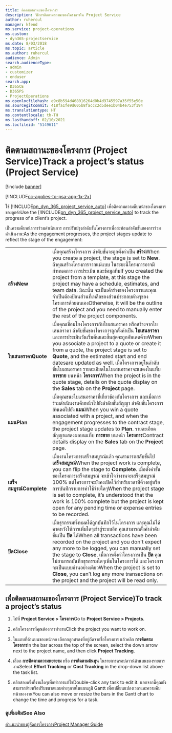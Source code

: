 ```yaml
---
title: ติดตามสถานะของโครงการ
description: วิธีการติดตามสถานะของโครงการใน Project Service
author: ruhercul
manager: kfend
ms.service: project-operations
ms.custom:
- dyn365-projectservice
ms.date: 8/03/2018
ms.topic: article
ms.author: ruhercul
audience: Admin
search.audienceType:
- admin
- customizer
- enduser
search.app:
- D365CE
- D365PS
- ProjectOperations
ms.openlocfilehash: e9c8b594d468016264d0b4d9745597a35f55e50e
ms.sourcegitcommit: 418fa1fe9d605b8faccc2d5dee1b04b4e753f194
ms.translationtype: HT
ms.contentlocale: th-TH
ms.lasthandoff: 02/10/2021
ms.locfileid: "5149611"
---
```

# <a name="track-a-projects-status-project-service"></a><span data-ttu-id="bbe7d-103">ติดตามสถานะของโครงการ (Project Service)</span><span class="sxs-lookup"><span data-stu-id="bbe7d-103">Track a project’s status (Project Service)</span></span>

[!include [banner](../includes/psa-now-project-operations.md)]

[!INCLUDE[cc-applies-to-psa-app-1x-2x](../includes/cc-applies-to-psa-app-1x-2x.md)]

<span data-ttu-id="bbe7d-104">ใช้ [!INCLUDE[pn_dyn_365_project_service_auto](../includes/pn-dyn-365-project-service-auto.md)] เพื่อติดตามความคืบหน้าของโครงการของลูกค้า</span><span class="sxs-lookup"><span data-stu-id="bbe7d-104">Use the [!INCLUDE[pn_dyn_365_project_service_auto](../includes/pn-dyn-365-project-service-auto.md)] to track the progress of a client’s project.</span></span>  

<span data-ttu-id="bbe7d-105">เป็นความคืบหน้าการร่วมดำเนินการ การปรับปรุงลำดับขั้นโครงการเพื่อสะท้อนลำดับขั้นของการร่วมดำเนินงาน:</span><span class="sxs-lookup"><span data-stu-id="bbe7d-105">As the engagement progresses, the project stages update to reflect the stage of the engagement:</span></span>  


|              |                                                                                                                                                                                                                                                                                                  |
|--------------|--------------------------------------------------------------------------------------------------------------------------------------------------------------------------------------------------------------------------------------------------------------------------------------------------|
|   <span data-ttu-id="bbe7d-106">**สร้าง**</span><span class="sxs-lookup"><span data-stu-id="bbe7d-106">**New**</span></span>    | <span data-ttu-id="bbe7d-107">เมื่อคุณสร้างโครงการ ลำดับขั้นจะถูกตั้งค่าเป็น **สร้าง**</span><span class="sxs-lookup"><span data-stu-id="bbe7d-107">When you create a project, the stage is set to **New**.</span></span> <span data-ttu-id="bbe7d-108">ถ้าคุณสร้างโครงการจากแม่แบบ ในระยะนี้โครงการอาจมีกำหนดการ การประเมิน และข้อมูลทีม</span><span class="sxs-lookup"><span data-stu-id="bbe7d-108">If you created the project from a template, at this stage the project may have a schedule, estimates, and team data.</span></span> <span data-ttu-id="bbe7d-109">มิฉะนั้น จะเป็นเค้าร่างของโครงการและคุณจำเป็นต้องป้อนส่วนที่เหลือของส่วนประกอบต่างๆของโครงการด้วยตนเอง</span><span class="sxs-lookup"><span data-stu-id="bbe7d-109">Otherwise, it will be the outline of the project and you need to manually enter the rest of the project components.</span></span> |
|  <span data-ttu-id="bbe7d-110">**ใบเสนอราคา**</span><span class="sxs-lookup"><span data-stu-id="bbe7d-110">**Quote**</span></span>   |      <span data-ttu-id="bbe7d-111">เมื่อคุณเชื่อมโยงโครงการกับใบเสนอราคา หรือสร้างจากใบเสนอราคา ลำดับขั้นของโครงการถูกตั้งค่าเป็น **ใบเสนอราคา** และการประเมินวันเริ่มต้นและสิ้นสุดจะถูกอัพเดตด้วย</span><span class="sxs-lookup"><span data-stu-id="bbe7d-111">When you associate a project to a quote or create it from a quote, the project stage is set to **Quote**, and the estimated start and end datesare updated as well.</span></span> <span data-ttu-id="bbe7d-112">เมื่อโครงการอยู่ในลำดับขั้นใบเสนอราคา รายละเอียดในใบเสนอราคาจะแสดงในแท็บ **การขาย** บนหน้า **โครงการ**</span><span class="sxs-lookup"><span data-stu-id="bbe7d-112">When the project is in the quote stage, details on the quote display on the **Sales** tab on the **Project** page.</span></span>      |
|   <span data-ttu-id="bbe7d-113">**แผน**</span><span class="sxs-lookup"><span data-stu-id="bbe7d-113">**Plan**</span></span>   |                                     <span data-ttu-id="bbe7d-114">เมื่อคุณชนะใบเสนอราคาที่เกี่ยวข้องกับโครงการ และเมื่อการร่วมดำเนินงานคืบหน้าไปยังลำดับขั้นสัญญา ลำดับขั้นโครงการอัพเดตไปยัง **แผน**</span><span class="sxs-lookup"><span data-stu-id="bbe7d-114">When you win a quote associated with a project, and when the engagement progresses to the contract stage, the project stage updates to **Plan**.</span></span> <span data-ttu-id="bbe7d-115">รายละเอียดสัญญาแสดงผลบนแท็บ **การขาย** บนหน้า **โครงการ**</span><span class="sxs-lookup"><span data-stu-id="bbe7d-115">Contract details display on the **Sales** tab on the **Project** page.</span></span>                                      |
| <span data-ttu-id="bbe7d-116">**เสร็จสมบูรณ์**</span><span class="sxs-lookup"><span data-stu-id="bbe7d-116">**Complete**</span></span> |                    <span data-ttu-id="bbe7d-117">เมื่องานโครงการเสร็จสมบูรณ์แล้ว คุณสามารถสลับขั้นไป **เสร็จสมบูรณ์**</span><span class="sxs-lookup"><span data-stu-id="bbe7d-117">When the project work is complete, you can flip the stage to **Complete**.</span></span> <span data-ttu-id="bbe7d-118">เมื่อตั้งค่าขั้นของโครงการเสร็จสมบูรณ์ จะเข้าใจว่างานจะเสร็จสมบูรณ์ 100% แต่โครงการจะยังคงเปิดไว้สำหรับเวลาที่ค้างอยู่หรือการบันทึกรายการค่าใช้จ่ายใดๆ</span><span class="sxs-lookup"><span data-stu-id="bbe7d-118">When the project stage is set to complete, it’s understood that the work is 100% complete but the project is kept open for any pending time or expense entries to be recorded.</span></span>                     |
|  <span data-ttu-id="bbe7d-119">**ปิด**</span><span class="sxs-lookup"><span data-stu-id="bbe7d-119">**Close**</span></span>   |           <span data-ttu-id="bbe7d-120">เมื่อธุรกรรมทั้งหมดได้ถูกบันทึกไว้ในโครงการ และคุณไม่ได้คาดหวังให้การเพิ่มใดๆเข้าสู่ระบบอีก คุณสามารถตั้งค่าลำดับขั้นเป็น **ปิด** ได้</span><span class="sxs-lookup"><span data-stu-id="bbe7d-120">When all transactions have been recorded on the project and you don't expect any more to be logged, you can manually set the stage to **Close**.</span></span> <span data-ttu-id="bbe7d-121">เมื่อการตั้งค่าโครงการเป็น **ปิด** คุณไม่สามารถบันทึกธุรกรรมใดๆเพิ่มในโครงการได้ และโครงการจะเป็นแบบอ่านอย่างเดียว</span><span class="sxs-lookup"><span data-stu-id="bbe7d-121">When the project is set to **Close**, you can’t log any more transactions on the project and the project will be read only.</span></span>           |

## <a name="to-track-a-projects-status"></a><span data-ttu-id="bbe7d-122">เพื่อติดตามสถานะของโครงการ (Project Service)</span><span class="sxs-lookup"><span data-stu-id="bbe7d-122">To track a project’s status</span></span>  

1.  <span data-ttu-id="bbe7d-123">ไปที่ **Project Service > โครงการ**</span><span class="sxs-lookup"><span data-stu-id="bbe7d-123">Go to **Project Service > Projects**.</span></span>  

2.  <span data-ttu-id="bbe7d-124">คลิกโครงการที่คุณต้องการทำงาน</span><span class="sxs-lookup"><span data-stu-id="bbe7d-124">Click the project you want to work on.</span></span>  

3.  <span data-ttu-id="bbe7d-125">ในแถบที่ด้านบนของหน้าจอ เลือกกลูกศรลงที่อยู่ถัดจากชื่อโครงการ แล้วคลิก **การติดตามโครงการ**</span><span class="sxs-lookup"><span data-stu-id="bbe7d-125">In the bar across the top of the screen, select the down arrow next to the project name, and then click **Project Tracking**.</span></span>  

4.  <span data-ttu-id="bbe7d-126">เลือก **การติดตามความพยายาม** หรือ **การติดตามต้นทุน** ในรายการดรอปดาวน์ด้านบนของรายการงาน</span><span class="sxs-lookup"><span data-stu-id="bbe7d-126">Select **Effort Tracking** or **Cost Tracking** in the drop-down list above the task list.</span></span>  

5.  <span data-ttu-id="bbe7d-127">คลิกสองครั้งที่งานใดๆเพื่อทำการแก้ไข</span><span class="sxs-lookup"><span data-stu-id="bbe7d-127">Double-click any task to edit it.</span></span> <span data-ttu-id="bbe7d-128">นอกจากนี้คุณยังสามารถย้ายหรือปรับขนาดแถบต่างๆภายในแผนภูมิ Gantt เพื่อเปลี่ยนแปลงเวลาและความคืบหน้าของงาน</span><span class="sxs-lookup"><span data-stu-id="bbe7d-128">You can also move or resize the bars in the Gantt chart to change the time and progress for a task.</span></span>  

### <a name="see-also"></a><span data-ttu-id="bbe7d-129">ดูเพิ่มเติม</span><span class="sxs-lookup"><span data-stu-id="bbe7d-129">See Also</span></span>  
 [<span data-ttu-id="bbe7d-130">คำแนะนำของผู้จัดการโครงการ</span><span class="sxs-lookup"><span data-stu-id="bbe7d-130">Project Manager Guide</span></span>](../psa/project-manager-guide.md)
